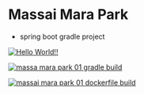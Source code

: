 # Massai Mara Park

- spring boot gradle project

[![Hello World!!](https://github.com/JangGusWjd/massai_mara_park01/actions/workflows/01helloworld.yaml/badge.svg)](https://github.com/JangGusWjd/massai_mara_park01/actions/workflows/01helloworld.yaml)

[![massa mara park 01 gradle build](https://github.com/JangGusWjd/massai_mara_park01/actions/workflows/02mmpark01_gradle_build.yaml/badge.svg)](https://github.com/JangGusWjd/massai_mara_park01/actions/workflows/02mmpark01_gradle_build.yaml)

[![massai mara park 01 dockerfile build](https://github.com/JangGusWjd/massai_mara_park01/actions/workflows/03mmpark01_dockerfile.yaml/badge.svg)](https://github.com/JangGusWjd/massai_mara_park01/actions/workflows/03mmpark01_dockerfile.yaml)

